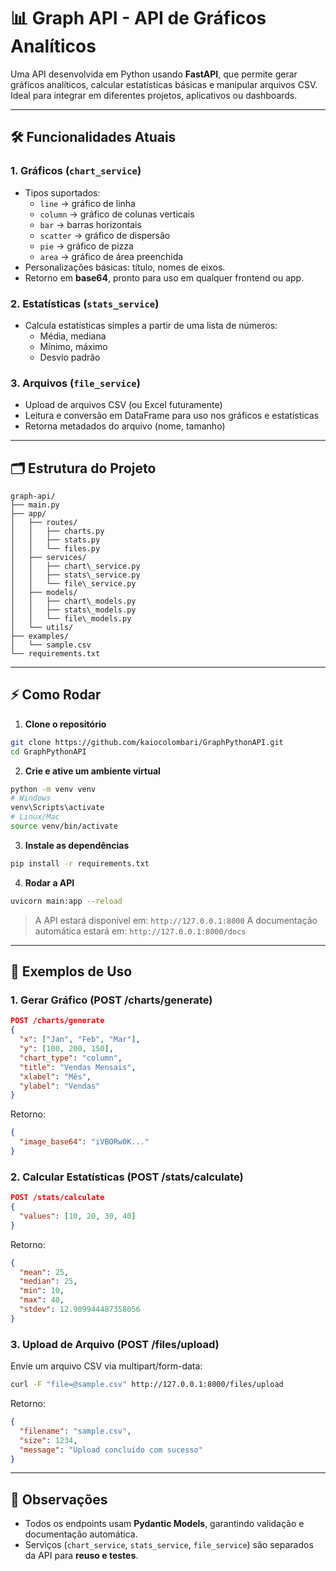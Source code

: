 # 📊 Graph API - API de Gráficos Analíticos

Uma API desenvolvida em Python usando **FastAPI**, que permite gerar gráficos analíticos, calcular estatísticas básicas e manipular arquivos CSV. Ideal para integrar em diferentes projetos, aplicativos ou dashboards.

---

## 🛠 Funcionalidades Atuais

### 1. Gráficos (`chart_service`)
- Tipos suportados:
  - `line` → gráfico de linha
  - `column` → gráfico de colunas verticais
  - `bar` → barras horizontais
  - `scatter` → gráfico de dispersão
  - `pie` → gráfico de pizza
  - `area` → gráfico de área preenchida
- Personalizações básicas: título, nomes de eixos.
- Retorno em **base64**, pronto para uso em qualquer frontend ou app.

### 2. Estatísticas (`stats_service`)
- Calcula estatísticas simples a partir de uma lista de números:
  - Média, mediana
  - Mínimo, máximo
  - Desvio padrão

### 3. Arquivos (`file_service`)
- Upload de arquivos CSV (ou Excel futuramente)
- Leitura e conversão em DataFrame para uso nos gráficos e estatísticas
- Retorna metadados do arquivo (nome, tamanho)

---

## 🗂 Estrutura do Projeto

```
graph-api/
├── main.py
├── app/
│   ├── routes/
│   │   ├── charts.py
│   │   ├── stats.py
│   │   └── files.py
│   ├── services/
│   │   ├── chart\_service.py
│   │   ├── stats\_service.py
│   │   └── file\_service.py
│   ├── models/
│   │   ├── chart\_models.py
│   │   ├── stats\_models.py
│   │   └── file\_models.py
│   └── utils/
├── examples/
│   └── sample.csv
└── requirements.txt

````

---

## ⚡ Como Rodar

1. **Clone o repositório**
```bash
git clone https://github.com/kaiocolombari/GraphPythonAPI.git
cd GraphPythonAPI
````

2. **Crie e ative um ambiente virtual**

```bash
python -m venv venv
# Windows
venv\Scripts\activate
# Linux/Mac
source venv/bin/activate
```

3. **Instale as dependências**

```bash
pip install -r requirements.txt
```

4. **Rodar a API**

```bash
uvicorn main:app --reload
```

> A API estará disponível em: `http://127.0.0.1:8000`
> A documentação automática estará em: `http://127.0.0.1:8000/docs`

---

## 📌 Exemplos de Uso

### 1. Gerar Gráfico (POST /charts/generate)

```json
POST /charts/generate
{
  "x": ["Jan", "Feb", "Mar"],
  "y": [100, 200, 150],
  "chart_type": "column",
  "title": "Vendas Mensais",
  "xlabel": "Mês",
  "ylabel": "Vendas"
}
```

Retorno:

```json
{
  "image_base64": "iVBORw0K..."
}
```

### 2. Calcular Estatísticas (POST /stats/calculate)

```json
POST /stats/calculate
{
  "values": [10, 20, 30, 40]
}
```

Retorno:

```json
{
  "mean": 25,
  "median": 25,
  "min": 10,
  "max": 40,
  "stdev": 12.909944487358056
}
```

### 3. Upload de Arquivo (POST /files/upload)

Envie um arquivo CSV via multipart/form-data:

```bash
curl -F "file=@sample.csv" http://127.0.0.1:8000/files/upload
```

Retorno:

```json
{
  "filename": "sample.csv",
  "size": 1234,
  "message": "Upload concluído com sucesso"
}
```

---

## 📝 Observações

* Todos os endpoints usam **Pydantic Models**, garantindo validação e documentação automática.
* Serviços (`chart_service`, `stats_service`, `file_service`) são separados da API para **reuso e testes**.

```
